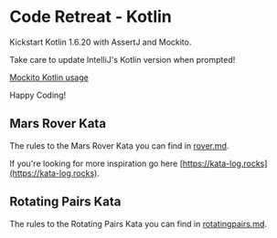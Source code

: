 # Code Retreat - Kotlin

Kickstart Kotlin 1.6.20 with AssertJ and Mockito.

Take care to update IntelliJ's Kotlin version when prompted!

[Mockito Kotlin usage](https://kotlintesting.com/using-mockito-in-kotlin-projects/)

Happy Coding!

## Mars Rover Kata
The rules to the Mars Rover Kata you can find in [rover.md](rover.md).

If you're looking for more inspiration go here [https://kata-log.rocks](https://kata-log.rocks).

## Rotating Pairs Kata
The rules to the Rotating Pairs Kata you can find in [rotatingpairs.md](rotatingpairs.md).
